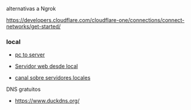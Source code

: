 


alternativas a Ngrok 

https://developers.cloudflare.com/cloudflare-one/connections/connect-networks/get-started/



### local

- [pc to server](https://www.youtube.com/watch?v=vySCnJ8TyCw)
- [Servidor web desde local](https://www.youtube.com/watch?v=AOA06CPic08)

- [canal sobre servidores locales](https://www.youtube.com/@cris-catgrep)




DNS gratuitos

- https://www.duckdns.org/
